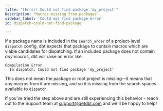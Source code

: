 ```yaml
---
title: "[Error] Could not find package 'my_project'"
Description: “Macros missing from packages"
sidebar_label: 'Could not find package error'
id: dispatch-could-not-find-package

---
```


If a package name is included in the `search_order` of a project-level `dispatch` config, dbt expects that package to contain macros which are viable candidates for dispatching. If an included package does not contain _any_ macros, dbt will raise an error like:
```
Compilation Error
  In dispatch: Could not find package 'my_project'
```
This does not mean the package or root project is missing—it means that any macros from it are missing, and so it is missing from the search spaces available to `dispatch`.

If you've tried the step above and are still experiencing this behavior - reach out to the Support team at support@getdbt.com and we'll be happy to help!
